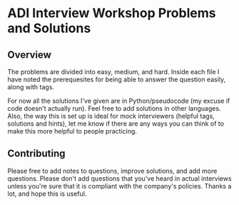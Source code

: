 # ADI Interview Workshop Problems and Solutions

## Overview

The problems are divided into easy, medium, and hard.  Inside each file I have
noted the prerequesites for being able to answer the question easily, along
with tags.

For now all the solutions I've given are in Python/pseudocode (my excuse if
code doesn't actually run).  Feel free to add solutions in other languages. Also,
the way this is set up is ideal for mock interviewers (helpful tags, solutions
and hints), let me know if there are any ways you can think of to make this
more helpful to people practicing.

## Contributing

Please free to add notes to questions, improve solutions, and add more questions.
Please don't add questions that you've heard in actual interviews unless you're
sure that it is compliant with the company's policies.  Thanks a lot, and hope
this is useful.

